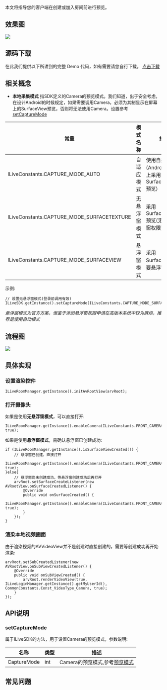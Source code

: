 ﻿本文将指导您的客户端在创建或加入房间前进行预览。


## 效果图
![](https://main.qcloudimg.com/raw/07f03c92cd06ad39668a78e4d0542d4d.png)

## 源码下载
在此我们提供以下所讲到的完整 Demo 代码，如有需要请您自行下载。 
[点击下载](http://dldir1.qq.com/hudongzhibo/ILiveSDK/Demo/Android/Demo_Preview.rar)

## 相关概念
- **本地采集模式**
指SDK定义的Camera的预览模式。我们知道，出于安全考虑，在设计Android的时候规定，如果需要调用Camera，必须为其制显示在屏幕上的SurfaceView预览，否则将无法使用Camera。设置参考[setCaptureMode](#setCaptureMode)

|常量|模式名称|描述|
|--|--|--|
|ILiveConstants.CAPTURE_MODE_AUTO|自适应模式|使用自适应(Android 7.0以上采用SurfaceTexture预览)|
|ILiveConstants.CAPTURE_MODE_SURFACETEXTURE|无悬浮窗模式|采用SurfaceTexture预览(无需悬浮窗权限)|
|ILiveConstants.CAPTURE_MODE_SURFACEVIEW|悬浮窗模式|采用SurfaceView(需要悬浮窗权限)|

示例:
```
// 设置无悬浮窗模式(登录前调用有效)
ILiveSDK.getInstance().setCaptureMode(ILiveConstants.CAPTURE_MODE_SURFACETEXTURE);
```

*悬浮窗模式为官方方案，但鉴于添加悬浮窗权限申请在高版本系统中较为麻烦，推荐是使用自动模式*

## 流程图

![](https://main.qcloudimg.com/raw/03860af94f0b873df0c707e3ec7ce972.png)

## 具体实现

### 设置渲染控件
```
ILiveRoomManager.getInstance().initAvRootView(arvRoot);
```
### 打开摄像头
如果是使用**无悬浮窗模式**，可以直接打开:
```
ILiveRoomManager.getInstance().enableCamera(ILiveConstants.FRONT_CAMERA, true);
```
如果是使用**悬浮窗模式**，需确认悬浮窗已创建成功:
```
if (ILiveRoomManager.getInstance().isSurfaceViewCreated()) {
    // 悬浮窗已创建，直接打开
    ILiveRoomManager.getInstance().enableCamera(ILiveConstants.FRONT_CAMERA, true);
}else{
    // 悬浮窗尚未创建成功，等悬浮窗创建成功后再打开
    arvRoot.setSurfaceCreateListener(new AVRootView.onSurfaceCreatedListener() {
        @Override
        public void onSurfaceCreated() {
            ILiveRoomManager.getInstance().enableCamera(ILiveConstants.FRONT_CAMERA, true);
        }
    });
}
```
### 渲染本地视频画面
由于渲染视频的AVVideoView并不是创建时直接创建的，需要等创建成功再开始渲染:
```
arvRoot.setSubCreatedListener(new AVRootView.onSubViewCreatedListener() {
    @Override
    public void onSubViewCreated() {
        arvRoot.renderVideoView(true, ILiveLoginManager.getInstance().getMyUserId(), CommonConstants.Const_VideoType_Camera, true);
    }
});
```
## API说明

### setCaptureMode
属于ILiveSDK的方法，用于设置Camera的预览模式，参数说明:

|名称|类型|描述|
|--|--|--|
|CaptureMode|int|Camera的预览模式,参考[预览模式](#相关概念)|



## 常见问题

